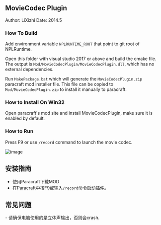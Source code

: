 ## MovieCodec Plugin

Author: LiXizhi
Date: 2014.5

### How To Build
Add environment variable `NPLRUNTIME_ROOT` that point to git root of NPLRuntime.

Open this folder with visual studio 2017 or above and build the cmake file.
The output is `Mod/MovieCodecPlugin/MovieCodecPlugin.dll`, which has no external dependencies.

Run `MakePackage.bat` which will generate the `MovieCodecPlugin.zip` paracraft mod installer file.
This file can be copied to `Mod/MovieCodecPlugin.zip` to install it manually to paracraft.

### How to Install On Win32
Open paracraft's mod site and install MovieCodecPlugin, make sure it is enabled by default.

### How to Run
Press F9 or use `/record` command to launch the movie codec.

![image](https://user-images.githubusercontent.com/94537/28371691-412a602c-6cd0-11e7-8fb5-18e11be2d4d8.png)

## 安装指南
- 使用Paracraft下载MOD
- 在Paracraft中按F9或输入`/record`命令启动插件。

## 常见问题
- 请确保电脑使用的是立体声输出，否则会crash.
